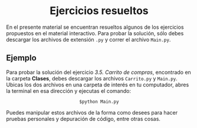 <div align="center">
    <h1>Ejercicios resueltos</h1>
</div>

En el presente material se encuentran resueltos algunos de los ejercicios propuestos en el material interactivo. Para probar la solución, sólo debes descargar los archivos de extensión `.py` y correr el archivo `Main.py`. 

## Ejemplo

Para probar la solución del ejercicio _3.5. Carrito de compras_, encontrado en la carpeta __Clases__, debes descargar los archivos `Carrito.py` y `Main.py`. Ubicas los dos archivos en una carpeta de interés en tu computador, abres la terminal en esa dirección y ejecutas el comando: 

<div align="center">

```
$python Main.py
```

</div>

Puedes manipular estos archivos de la forma como desees para hacer pruebas personales y depuración de código, entre otras cosas.